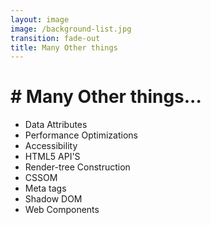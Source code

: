 ```yaml
---
layout: image
image: /background-list.jpg
transition: fade-out
title: Many Other things
---
```


<div class="flex flex-justify-center h-full flex-col">
  <div class="background">

  <h1 class="text-left m-b-0 font-bold">
    # Many Other things...
  </h1>

  <ul>
    <li> Data Attributes </li>
    <li> Performance Optimizations </li>
    <li> Accessibility </li>
    <li> HTML5 API'S </li>
    <li> Render-tree Construction </li>
    <li> CSSOM </li>
    <li> Meta tags </li>
    <li> Shadow DOM </li>
    <li> Web Components </li>
  </ul>

  </div>
</div>

<style>
  a {
    font-weight: 600;
  }
</style>
